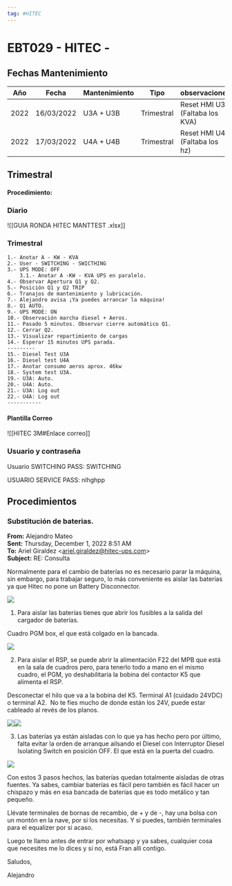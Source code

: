 ```yaml
---
tag: #HITEC
---
```

# EBT029 - HITEC -

## Fechas Mantenimiento
| Año | Fecha | Mantenimiento| Tipo | observaciones | Informe |
| ------ | ------ | ------ | ------|------|------|
| 2022 | 16/03/2022 | U3A + U3B  |Trimestral |Reset HMI U3A (Faltaba los KVA)| --|
| 2022 | 17/03/2022 | U4A + U4B  |Trimestral |Reset HMI U4B (Faltaba los hz) | --|

## Trimestral

#### Procedimiento:
### Diario
![[GUIA RONDA HITEC MANTTEST .xlsx]]
###  Trimestral


	1.- Anotar A - KW - KVA
	2.- User - SWITCHING - SWICTHING
	3.- UPS MODE: OFF
		3.1.- Anotar A -KW - KVA UPS en paralelo.
	4.- Observar Apertura Q1 y Q2.
	5.- Posición Q1 y Q2 TRIP
	6.- Tranajos de mantenimiento y lubricación.
	7.- Alejandro avisa ¡Ya puedes arrancar la máquina!
	8.- Q1 AUTO.
	9.- UPS MODE: ON
	10.- Observación marcha diesel + Aeros.
	11.- Pasado 5 minutos. Observar cierre automático Q1.
	12.- Cerrar Q2.
	13.- Visualizar repartimiento de cargas
	14.- Esperar 15 minutos UPS parada.
	---------
	15.- Diesel Test U3A
	16.- Diesel test U4A
	17.- Anotar consumo aeros aprox. 46kw
	18.- System test U3A.
	19.- U3A: Auto.
	20.- U4A: Auto.
	21.- U3A: Log out
	22.- U4A: Log out
	-----------
	


#### Plantilla Correo

![[HITEC 3M#Enlace correo]]
### Usuario  y contraseña


Usuario SWITCHING
PASS: SWITCHING

USUARIO SERVICE
PASS: nlhghpp

## Procedimientos

### Substitución de baterias.

**From:** Alejandro Mateo  
**Sent:** Thursday, December 1, 2022 8:51 AM  
**To:** Ariel Giraldez <[ariel.giraldez@hitec-ups.com](mailto:ariel.giraldez@hitec-ups.com)>  
**Subject:** RE: Consulta

Normalmente para el cambio de baterías no es necesario parar la máquina, sin embargo, para trabajar seguro, lo más conveniente es aislar las baterías ya que Hitec no pone un Battery Disconnector.

![](file:///C:/Users/extr3/AppData/Local/Temp/msohtmlclip1/01/clip_image002.gif)

1.  Para aislar las baterías tienes que abrir los fusibles a la salida del cargador de baterías.

Cuadro PGM box, el que está colgado en la bancada.

![](file:///C:/Users/extr3/AppData/Local/Temp/msohtmlclip1/01/clip_image004.gif)

2.  Para aislar el RSP, se puede abrir la alimentación F22 del MPB que está en la sala de cuadros pero, para tenerlo todo a mano en el mismo cuadro, el PGM, yo deshabilitaría la bobina del contactor K5 que alimenta el RSP.

Desconectar el hilo que va a la bobina del K5. Terminal A1 (cuidado 24VDC) o terminal A2.  No te fíes mucho de donde están los 24V, puede estar cableado al revés de los planos.

![](file:///C:/Users/extr3/AppData/Local/Temp/msohtmlclip1/01/clip_image006.gif)![](file:///C:/Users/extr3/AppData/Local/Temp/msohtmlclip1/01/clip_image008.gif)

3.  Las baterías ya están aisladas con lo que ya has hecho pero por último, falta evitar la orden de arranque ailsando el Diesel con Interruptor Diesel Isolating Switch en posición OFF. El que está en la puerta del cuadro.

![](file:///C:/Users/extr3/AppData/Local/Temp/msohtmlclip1/01/clip_image010.gif)

Con estos 3 pasos hechos, las baterías quedan totalmente aisladas de otras fuentes. Ya sabes, cambiar baterías es fácil pero también es fácil hacer un chispazo y más en esa bancada de baterías que es todo metálico y tan pequeño.

Llévate terminales de bornas de recambio, de + y de -, hay una bolsa con un montón en la nave, por si los necesitas. Y si puedes, también terminales para el equalizer por si acaso.

Luego te llamo antes de entrar por whatsapp y ya sabes, cualquier cosa que necesites me lo dices y si no, está Fran allí contigo.

Saludos,

Alejandro
